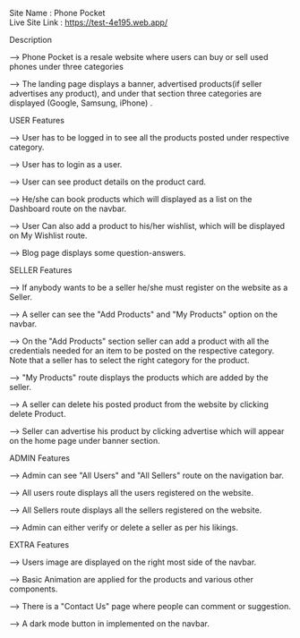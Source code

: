Site Name : Phone Pocket </br>
Live Site Link : https://test-4e195.web.app/</br>

Description </br>

--> Phone Pocket is a resale website where users can buy or sell used phones under three categories</br>

--> The landing page displays a banner, advertised products(if seller advertises any product), and under that section three categories are displayed (Google, Samsung, iPhone) .</br>

USER Features </br>

--> User has to be logged in to see all the products posted under respective category.</br>

--> User has to login as a user.</br>

--> User can see product details on the product card.</br>

--> He/she can book products which will displayed as a list on the Dashboard route on the navbar.</br>

--> User Can also add a product to his/her wishlist, which will be displayed on My Wishlist route. </br>

--> Blog page displays some question-answers.

SELLER Features </br>

--> If anybody wants to be a seller he/she must register on the website as a Seller.</br>

--> A seller can see the "Add Products" and "My Products" option on the navbar. </br>

--> On the "Add Products" section seller can add a product with all the credentials needed for an item to be posted on the respective category. Note that a seller has to select the right category for the product. </br>

--> "My Products" route displays the products which are added by the seller. </br>

--> A seller can delete his posted product from the website by clicking delete Product. </br>

--> Seller can advertise his product by clicking advertise which will appear on the home page under banner section. </br>

ADMIN Features </br>

--> Admin can see "All Users" and "All Sellers" route on the navigation bar. </br>

--> All users route displays all the users registered on the website. </br>

--> All Sellers route displays all the sellers registered on the website. </br>

--> Admin can either verify or delete a seller as per his likings. </br>

EXTRA Features </br>

--> Users image are displayed on the right most side of the navbar. </br>

--> Basic Animation are applied for the products and various other components. </br>

--> There is a "Contact Us" page where people can comment or suggestion. </br>

--> A dark mode button in implemented on the navbar.
